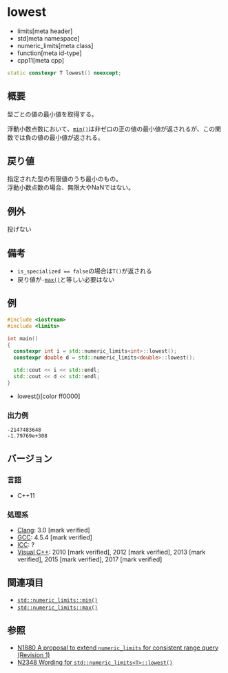 # lowest
* limits[meta header]
* std[meta namespace]
* numeric_limits[meta class]
* function[meta id-type]
* cpp11[meta cpp]

```cpp
static constexpr T lowest() noexcept;
```

## 概要
型ごとの値の最小値を取得する。

浮動小数点数において、[`min()`](min.md)は非ゼロの正の値の最小値が返されるが、この関数では負の値の最小値が返される。


## 戻り値
指定された型の有限値のうち最小のもの。  
浮動小数点数の場合、無限大やNaNではない。


## 例外
投げない


## 備考
- `is_specialized == false`の場合は`T()`が返される
- 戻り値が`-`[`max()`](max.md)と等しい必要はない


## 例
```cpp example
#include <iostream>
#include <limits>

int main()
{
  constexpr int i = std::numeric_limits<int>::lowest();
  constexpr double d = std::numeric_limits<double>::lowest();

  std::cout << i << std::endl;
  std::cout << d << std::endl;
}
```
* lowest()[color ff0000]

### 出力例
```
-2147483648
-1.79769e+308
```


## バージョン
### 言語
- C++11

### 処理系
- [Clang](/implementation.md#clang): 3.0 [mark verified]
- [GCC](/implementation.md#gcc): 4.5.4 [mark verified]
- [ICC](/implementation.md#icc): ?
- [Visual C++](/implementation.md#visual_cpp): 2010 [mark verified], 2012 [mark verified], 2013 [mark verified], 2015 [mark verified], 2017 [mark verified]


## 関連項目
- [`std::numeric_limits::min()`](min.md)
- [`std::numeric_limits::max()`](max.md)


## 参照
- [N1880 A proposal to extend `numeric_limits` for consistent range query (Revision 1)](http://www.open-std.org/jtc1/sc22/wg21/docs/papers/2005/n1880.htm)
- [N2348 Wording for `std::numeric_limits<T>::lowest()`](http://www.open-std.org/jtc1/sc22/wg21/docs/papers/2007/n2348.pdf)
